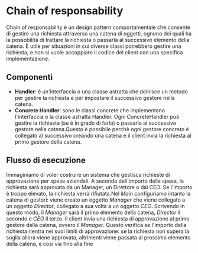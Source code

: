 # Chain of responsability
Chain of responsability è un design pattern comportamentale che consente di gestire una richiesta attraverso una catena di oggetti, ognuno dei quali ha la possobilità di trattare la richiesta o passarla al successivo elemento della catena. È utile per situazioni in cui diverse classi potrebbero gestire una richiesta, e non si vuole accoppiare il codice del client con una specifica implementazione.

## Componenti
- **Handler**: è un'interfaccia o una classe astratta che deinisce un metodo per gestire la richiesta e per impostare il successivo gestore nella catena.
- **Concrete Handler**: sono le classi concrete che implementano l'interfaccia o la classe astratta Handler. Ogni ConcreteHandler può gestire la richiesta (se è in grado di farlo) o passarla al successivo gestore nella catena.Questo è possibile perchè ogni gestore concreto è collegato al successivo creando una catena e il client invia la richiesta al primo gestore della catena.

## Flusso di esecuzione
Immaginiamo di voler costruire un sistema che gestisca richieste di approvazione per spese aziendali. A seconda dell'importo della spesa, la richiesta sarà approvata da un Manager, un Direttore o dal CEO. Se l'importo è troppo elevato, la richiesta verrà rifiutata.Nel _Main_ configuriamo intanto la catena di gestori: viene creato un oggetto _Manager_ che viene  collegato a un oggetto _Director_, collegato a sua volta a un oggetto _CEO_. Scrivendo in questo modo, il _Manager_ sarà il primo elemento della catena, _Director_ il secondo e _CEO_ il terzo.
Il client invia una richiesta di approvazione al primo gestore della catena, ovvero il _Manager_. Questo verifica se l'importo della richiesta rientra nei suoi limiti di approvazione: se la richiesta non supera la soglia allora viene approvata, altrimenti viene passata al prossimo elemento della catena, e così via fino alla fine